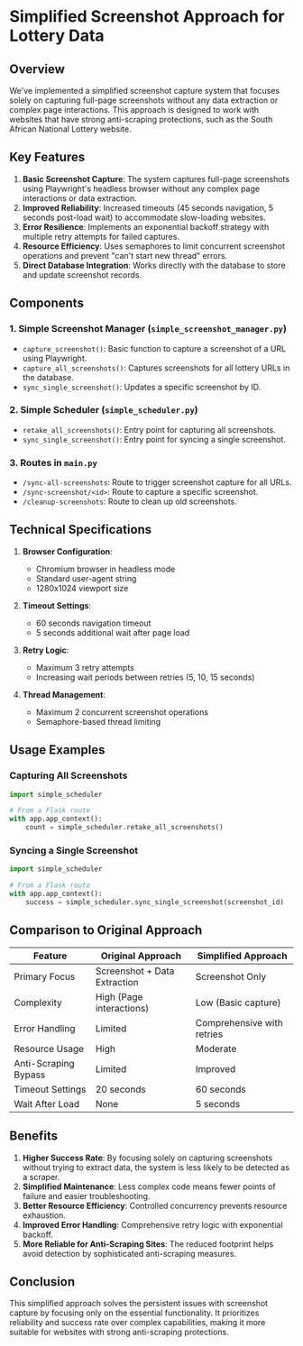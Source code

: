 # Simplified Screenshot Approach for Lottery Data

## Overview

We've implemented a simplified screenshot capture system that focuses solely on capturing full-page screenshots without any data extraction or complex page interactions. This approach is designed to work with websites that have strong anti-scraping protections, such as the South African National Lottery website.

## Key Features

1. **Basic Screenshot Capture**: The system captures full-page screenshots using Playwright's headless browser without any complex page interactions or data extraction.
2. **Improved Reliability**: Increased timeouts (45 seconds navigation, 5 seconds post-load wait) to accommodate slow-loading websites.
3. **Error Resilience**: Implements an exponential backoff strategy with multiple retry attempts for failed captures.
4. **Resource Efficiency**: Uses semaphores to limit concurrent screenshot operations and prevent "can't start new thread" errors.
5. **Direct Database Integration**: Works directly with the database to store and update screenshot records.

## Components

### 1. Simple Screenshot Manager (`simple_screenshot_manager.py`)

- `capture_screenshot()`: Basic function to capture a screenshot of a URL using Playwright.
- `capture_all_screenshots()`: Captures screenshots for all lottery URLs in the database.
- `sync_single_screenshot()`: Updates a specific screenshot by ID.

### 2. Simple Scheduler (`simple_scheduler.py`)

- `retake_all_screenshots()`: Entry point for capturing all screenshots.
- `sync_single_screenshot()`: Entry point for syncing a single screenshot.

### 3. Routes in `main.py`

- `/sync-all-screenshots`: Route to trigger screenshot capture for all URLs.
- `/sync-screenshot/<id>`: Route to capture a specific screenshot.
- `/cleanup-screenshots`: Route to clean up old screenshots.

## Technical Specifications

1. **Browser Configuration**:
   - Chromium browser in headless mode
   - Standard user-agent string
   - 1280x1024 viewport size

2. **Timeout Settings**:
   - 60 seconds navigation timeout
   - 5 seconds additional wait after page load

3. **Retry Logic**:
   - Maximum 3 retry attempts
   - Increasing wait periods between retries (5, 10, 15 seconds)

4. **Thread Management**:
   - Maximum 2 concurrent screenshot operations
   - Semaphore-based thread limiting

## Usage Examples

### Capturing All Screenshots

```python
import simple_scheduler

# From a Flask route
with app.app_context():
    count = simple_scheduler.retake_all_screenshots()
```

### Syncing a Single Screenshot

```python
import simple_scheduler

# From a Flask route
with app.app_context():
    success = simple_scheduler.sync_single_screenshot(screenshot_id)
```

## Comparison to Original Approach

| Feature | Original Approach | Simplified Approach |
|---------|------------------|-------------------|
| Primary Focus | Screenshot + Data Extraction | Screenshot Only |
| Complexity | High (Page interactions) | Low (Basic capture) |
| Error Handling | Limited | Comprehensive with retries |
| Resource Usage | High | Moderate |
| Anti-Scraping Bypass | Limited | Improved |
| Timeout Settings | 20 seconds | 60 seconds |
| Wait After Load | None | 5 seconds |

## Benefits

1. **Higher Success Rate**: By focusing solely on capturing screenshots without trying to extract data, the system is less likely to be detected as a scraper.
2. **Simplified Maintenance**: Less complex code means fewer points of failure and easier troubleshooting.
3. **Better Resource Efficiency**: Controlled concurrency prevents resource exhaustion.
4. **Improved Error Handling**: Comprehensive retry logic with exponential backoff.
5. **More Reliable for Anti-Scraping Sites**: The reduced footprint helps avoid detection by sophisticated anti-scraping measures.

## Conclusion

This simplified approach solves the persistent issues with screenshot capture by focusing only on the essential functionality. It prioritizes reliability and success rate over complex capabilities, making it more suitable for websites with strong anti-scraping protections.